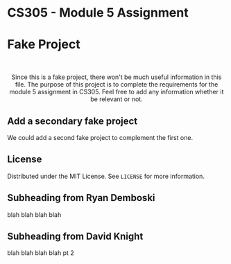 # CS305 - Module 5 Assignment

# Fake Project
<br />
<div align="center">
  <p>
    Since this is a fake project, there won't be much useful information in this file. The purpose of this project is to complete the requirements for the module 5 assignment in CS305. Feel free to add any information whether it be relevant or not.
  </p>
</div>

## Add a secondary fake project

We could add a second fake project to complement the first one.

## License

Distributed under the MIT License. See `LICENSE` for more information.

## Subheading from Ryan Demboski
blah blah blah blah

## Subheading from David Knight
blah blah blah blah pt 2
